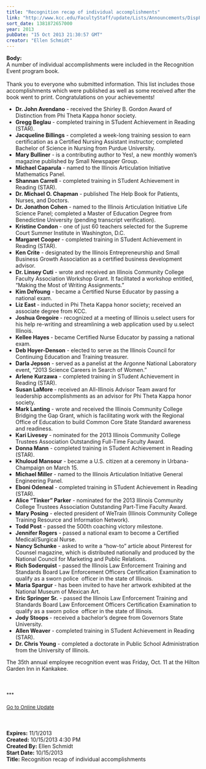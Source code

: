 ```yaml
---
title: "Recognition recap of individual accomplishments"
link: "http://www.kcc.edu/FacultyStaff/update/Lists/Announcements/DispForm.aspx?ID=1283"
sort_date: 1381872657000
year: 2013
pubDate: "15 Oct 2013 21:30:57 GMT"
creator: "Ellen Schmidt"
---
```


<div><b>Body:</b> <div class="ExternalClass0911C1B2459B4B00BDCF9D804F30832D">
<div>A number of individual accomplishments were included in the Recognition Event program book.</div>
<div> </div>
<div>Thank you to everyone who submitted information. This list includes those accomplishments which were published as well as some received after the book went to print. Congratulations on your achievements!</div>
<ul>
<li><strong>Dr. John Avendano</strong> - received the Shirley B. Gordon Award of Distinction from Phi Theta Kappa honor society. <strong></strong></li>
<li><strong>Gregg Beglau</strong> - completed training in STudent Achievement in Reading (STAR). </li>
<li><strong>Jacqueline Billings</strong> - completed a week-long training session to earn certification as a Certified Nursing Assistant instructor; completed Bachelor of Science in Nursing from Purdue University.</li>
<li><strong>Mary Bulliner</strong> - is a contributing author to Yes!, a new monthly women’s magazine published by Small Newspaper Group. </li>
<li><strong>Michael Caparula</strong> - named to the Illinois Articulation Initiative Mathematics Panel.</li>
<li><strong>Shannan Carrell</strong> - completed training in STudent Achievement in Reading (STAR). </li>
<li><strong>Dr. Michael O. Chapman</strong> - published The Help Book for Patients, Nurses, and Doctors.</li>
<li><strong>Dr. Jonathon Cohen</strong> - named to the Illinois Articulation Initiative Life Science Panel; completed a Master of Education Degree from Benedictine University (pending transcript verification).</li>
<li><strong>Kristine Condon</strong> - one of just 60 teachers selected for the Supreme Court Summer Institute in Washington, D.C. </li>
<li><strong>Margaret Cooper</strong> - completed training in STudent Achievement in Reading (STAR).</li>
<li><strong>Ken Crite</strong> - designated by the Illinois Entrepreneurship and Small Business Growth Association as a certified business development advisor.</li>
<li><strong>Dr. Linsey Cuti</strong> - wrote and received an Illinois Community College Faculty Association Workshop Grant. It facilitated a workshop entitled, “Making the Most of Writing Assignments.”</li>
<li><strong>Kim DeYoung</strong> - became a Certified Nurse Educator by passing a national exam.</li>
<li><strong>Liz East </strong>- inducted in Phi Theta Kappa honor society; received an associate degree from KCC.</li>
<li><strong>Joshua Gregoire </strong>- recognized at a meeting of Illinois u.select users for his help re-writing and streamlining a web application used by u.select Illinois.</li>
<li><strong>Kellee Hayes </strong>- became Certified Nurse Educator by passing a national exam.</li>
<li><strong>Deb Hoyer-Denson</strong> - elected to serve as the Illinois Council for Continuing Education and Training treasurer.</li>
<li><strong>Darla Jepson</strong> - served as a panelist at the Argonne National Laboratory event, “2013 Science Careers in Search of Women.”</li>
<li><strong>Arlene Kurzawa</strong> - completed training in STudent Achievement in Reading (STAR). </li>
<li><strong>Susan LaMore </strong>- received an All-Illinois Advisor Team award for leadership accomplishments as an advisor for Phi Theta Kappa honor society.</li>
<li><strong>Mark Lanting</strong> - wrote and received the Illinois Community College Bridging the Gap Grant, which is facilitating work with the Regional Office of Education to build Common Core State Standard awareness and readiness.</li>
<li><strong>Kari Livesey</strong> - nominated for the 2013 Illinois Community College Trustees Association Outstanding Full-Time Faculty Award.</li>
<li><strong>Donna Mann</strong> - completed training in STudent Achievement in Reading (STAR). </li>
<li><strong>Khuloud Mansour</strong> - became a U.S. citizen at a ceremony in Urbana-Champaign on March 15. </li>
<li><strong>Michael Miller</strong> - named to the Illinois Articulation Initiative General Engineering Panel.</li>
<li><strong>Eboni Odeneal</strong> - completed training in STudent Achievement in Reading (STAR). </li>
<li><strong>Alice “Tinker” Parker</strong> - nominated for the 2013 Illinois Community College Trustees Association Outstanding Part-Time Faculty Award.</li>
<li><strong>Mary Posing</strong> - elected president of WeTrain (Illinois Community College Training Resource and Information Network).</li>
<li><strong>Todd Post</strong> - passed the 500th coaching victory milestone.</li>
<li><strong>Jennifer Rogers</strong> - passed a national exam to become a Certified Medical/Surgical Nurse.</li>
<li><strong>Nancy Schunke</strong> - asked to write a “how-to” article about Pinterest for Counsel magazine, which is distributed nationally and produced by the National Council for Marketing and Public Relations. </li>
<li><strong>Rich Soderquist</strong> - passed the Illinois Law Enforcement Training and Standards Board Law Enforcement Officers Certification Examination to qualify as a sworn police  officer in the state of Illinois. </li>
<li><strong>Maria Spargur</strong> - has been invited to have her artwork exhibited at the National Museum of Mexican Art.</li>
<li><strong>Eric Springer Sr.</strong> - passed the Illinois Law Enforcement Training and Standards Board Law Enforcement Officers Certification Examination to qualify as a sworn police  officer in the state of Illinois.</li>
<li><strong>Jody Stoops </strong>- received a bachelor’s degree from Governors State University.</li>
<li><strong>Allen Weaver</strong> - completed training in STudent Achievement in Reading (STAR). </li>
<li><strong>Dr. Chris Young</strong> - completed a doctorate in Public School Administration from the University of Illinois.</li></ul>
<div>
<div>
<div></div>
<div>The 35th annual employee recognition event was Friday, Oct. 11 at the Hilton Garden Inn in Kankakee.</div>
<div> </div>
<div> </div>
<div><br />
<div></div>
<div>
<div>
<div></div>
<div><font size="2">***</font></div>
<div><font size="2"></font> </div>
<div><font size="2"></font></div>
<div><font size="2"></font></div>
<div><font size="2"></font></div>
<div><font size="2"></font></div>
<div><font size="2"></font></div>
<div><font size="2"></font></div>
<div><font size="2"></font></div>
<div><font size="2"></font></div>
<div><font size="2"></font></div>
<div><font size="2"></font></div>
<div><font size="2"></font></div>
<div><font size="2"></font></div>
<div><font size="2"><a href="/FacultyStaff/update/Pages/dailyupdate.aspx">Go to Online Update</a></font></div>
<div></div>
<div><font size="2"></font></div></div></div></div></div>
<div> </div>
<div> </div>
<div> </div></div></div></div>
<div><b>Expires:</b> 11/1/2013</div>
<div><b>Created:</b> 10/15/2013 4:30 PM</div>
<div><b>Created By:</b> Ellen Schmidt</div>
<div><b>Start Date:</b> 10/15/2013</div>
<div><b>Title:</b> Recognition recap of individual accomplishments</div>
